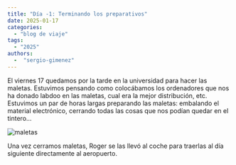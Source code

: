 ```yaml
---
title: "Día -1: Terminando los preparativos"
date: 2025-01-17
categories: 
  - "blog de viaje"
tags:
  - "2025"
authors:
  -  "sergio-gimenez"
---
```


El viernes 17 quedamos por la tarde en la universidad para hacer las maletas. Estuvimos pensando como colocábamos los ordenadores que nos ha donado labdoo en las maletas, cual era la mejor distribución, etc. Estuvimos un par de horas largas preparando las maletas: embalando el material electrónico, cerrando todas las cosas que nos podían quedar en el tintero...

![maletas](images/cerrando_maletas.jpg "Cerrando maletas el día antes de salir")

Una vez cerramos maletas, Roger se las llevó al coche para traerlas al día siguiente directamente al aeropuerto.
